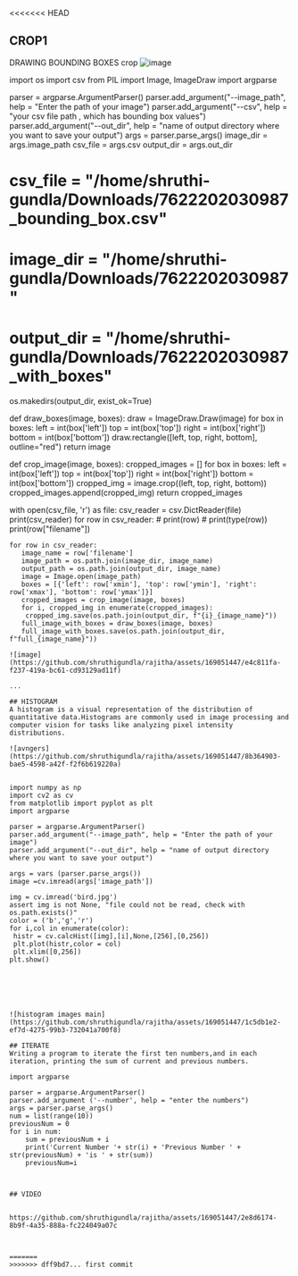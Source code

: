 <<<<<<< HEAD

## CROP1
DRAWING BOUNDING BOXES
crop
![image](https://github.com/shruthigundla/rajitha/assets/169051447/db96c4cc-e34f-42fd-9933-9af754bd69e6)

import os
import csv
from PIL import Image, ImageDraw
import argparse

parser = argparse.ArgumentParser()
parser.add_argument("--image_path", help = "Enter the path of your image")
parser.add_argument("--csv", help = "your csv file path , which has bounding box values")
parser.add_argument("--out_dir", help = "name of output directory where you want to save your output")
args = parser.parse_args()
image_dir = args.image_path
csv_file = args.csv
output_dir = args.out_dir




# csv_file = "/home/shruthi-gundla/Downloads/7622202030987_bounding_box.csv"
# image_dir = "/home/shruthi-gundla/Downloads/7622202030987"
# output_dir = "/home/shruthi-gundla/Downloads/7622202030987_with_boxes"


os.makedirs(output_dir, exist_ok=True)


def draw_boxes(image, boxes):
    draw = ImageDraw.Draw(image)
    for box in boxes:
        left = int(box['left'])
        top = int(box['top'])
        right = int(box['right'])
        bottom = int(box['bottom'])
        draw.rectangle([left, top, right, bottom], outline="red")
    return image


def crop_image(image, boxes):
    cropped_images = []
    for box in boxes:
        left = int(box['left'])
        top = int(box['top'])
        right = int(box['right'])
        bottom = int(box['bottom'])
        cropped_img = image.crop((left, top, right, bottom))
        cropped_images.append(cropped_img)
    return cropped_images


with open(csv_file, 'r') as file:
    csv_reader = csv.DictReader(file)
    print(csv_reader)
    for row in csv_reader:
        # print(row)
        # print(type(row))
        print(row["filename"])

    for row in csv_reader:
       image_name = row['filename']
       image_path = os.path.join(image_dir, image_name)
       output_path = os.path.join(output_dir, image_name)
       image = Image.open(image_path)
       boxes = [{'left': row['xmin'], 'top': row['ymin'], 'right': row['xmax'], 'bottom': row['ymax']}]
       cropped_images = crop_image(image, boxes)
       for i, cropped_img in enumerate(cropped_images):
        cropped_img.save(os.path.join(output_dir, f"{i}_{image_name}"))  
       full_image_with_boxes = draw_boxes(image, boxes)
       full_image_with_boxes.save(os.path.join(output_dir, f"full_{image_name}"))



```
![image](https://github.com/shruthigundla/rajitha/assets/169051447/e4c811fa-f237-419a-bc61-cd93129ad11f)

...

## HISTOGRAM
A histogram is a visual representation of the distribution of quantitative data.Histograms are commonly used in image processing and computer vision for tasks like analyzing pixel intensity distributions.

![avngers](https://github.com/shruthigundla/rajitha/assets/169051447/8b364903-bae5-4598-a42f-f2f6b619220a)


import numpy as np
import cv2 as cv
from matplotlib import pyplot as plt
import argparse

parser = argparse.ArgumentParser()
parser.add_argument("--image_path", help = "Enter the path of your image")
parser.add_argument("--out_dir", help = "name of output directory where you want to save your output")

args = vars (parser.parse_args())
image =cv.imread(args['image_path'])

img = cv.imread('bird.jpg')
assert img is not None, "file could not be read, check with os.path.exists()" 
color = ('b','g','r')
for i,col in enumerate(color):
 histr = cv.calcHist([img],[i],None,[256],[0,256])
 plt.plot(histr,color = col)
 plt.xlim([0,256])
plt.show()






![histogram images main](https://github.com/shruthigundla/rajitha/assets/169051447/1c5db1e2-ef7d-4275-99b3-732041a700f8)

## ITERATE
Writing a program to iterate the first ten numbers,and in each iteration, printing the sum of current and previous numbers.

import argparse

parser = argparse.ArgumentParser()
parser.add_argument ('--number', help = "enter the numbers")
args = parser.parse_args()
num = list(range(10))
previousNum = 0
for i in num:
    sum = previousNum + i
    print('Current Number '+ str(i) + 'Previous Number ' + str(previousNum) + 'is ' + str(sum))
    previousNum=i



## VIDEO


https://github.com/shruthigundla/rajitha/assets/169051447/2e8d6174-8b9f-4a35-888a-fc224049a07c



=======
>>>>>>> dff9bd7... first commit
